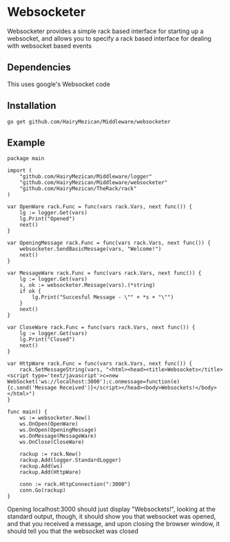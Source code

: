 #	Websocketer
Websocketer provides a simple rack based interface for starting up a websocket, and allows you to specify a rack based interface for dealing with websocket based events

## 	Dependencies
This uses google's Websocket code

## 	Installation
`go get github.com/HairyMezican/Middleware/websocketer`

## 	Example

    package main

	import (
		"github.com/HairyMezican/Middleware/logger"
		"github.com/HairyMezican/Middleware/websocketer"
		"github.com/HairyMezican/TheRack/rack"
	)

	var OpenWare rack.Func = func(vars rack.Vars, next func()) {
		lg := logger.Get(vars)
		lg.Print("Opened")
		next()
	}

	var OpeningMessage rack.Func = func(vars rack.Vars, next func()) {
		websocketer.SendBasicMessage(vars, "Welcome!")
		next()
	}

	var MessageWare rack.Func = func(vars rack.Vars, next func()) {
		lg := logger.Get(vars)
		s, ok := websocketer.Message(vars).(*string)
		if ok {
			lg.Print("Succesful Message - \"" + *s + "\"")
		}
		next()
	}

	var CloseWare rack.Func = func(vars rack.Vars, next func()) {
		lg := logger.Get(vars)
		lg.Print("Closed")
		next()
	}

	var HttpWare rack.Func = func(vars rack.Vars, next func()) {
		rack.SetMessageString(vars, "<html><head><title>Websockets</title><script type='text/javascript'>c=new WebSocket('ws://localhost:3000');c.onmessage=function(e){c.send('Message Received')}</script></head><body>Websockets!</body></html>")
	}

	func main() {
		ws := websocketer.New()
		ws.OnOpen(OpenWare)
		ws.OnOpen(OpeningMessage)
		ws.OnMessage(MessageWare)
		ws.OnClose(CloseWare)

		rackup := rack.New()
		rackup.Add(logger.StandardLogger)
		rackup.Add(ws)
		rackup.Add(HttpWare)

		conn := rack.HttpConnection(":3000")
		conn.Go(rackup)
	}
	
Opening localhost:3000 should just display "Websockets!", looking at the standard output, though, it should show you that websocket was opened, and that you received a message, and upon closing the browser window, it should tell you that the websocket was closed